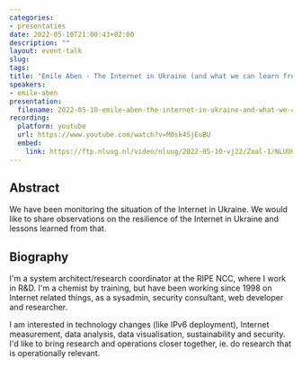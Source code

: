 ```yaml
---
categories:
- presentaties
date: 2022-05-10T21:00:43+02:00
description: ""
layout: event-talk
slug:
tags:
title: "Emile Aben - The Internet in Ukraine (and what we can learn from it)"
speakers:
- emile-aben
presentation:
  filename: 2022-05-10-emile-aben-the-internet-in-ukraine-and-what-we-can-learn-from-it.pdf
recording:
  platform: youtube
  url: https://www.youtube.com/watch?v=M0sk4SjEuBU
  embed:
    link: https://ftp.nluug.nl/video/nluug/2022-05-10-vj22/Zaal-1/NLUUG22VJ-EmileAben-InternetInUkraine.webm
---
```


## Abstract

We have been monitoring the situation of the Internet in Ukraine. We would like to share observations on the resilience of the Internet in Ukraine and lessons learned from that.

## Biography

I'm a system architect/research coordinator at the RIPE NCC, where I work in R&D. I'm a chemist by training, but have been working since 1998 on Internet related things, as a sysadmin, security consultant, web developer and researcher.

I am interested in technology changes (like IPv6 deployment), Internet measurement, data analysis, data visualisation, sustainability and security. I'd like to bring research and operations closer together, ie. do research that is operationally relevant.

